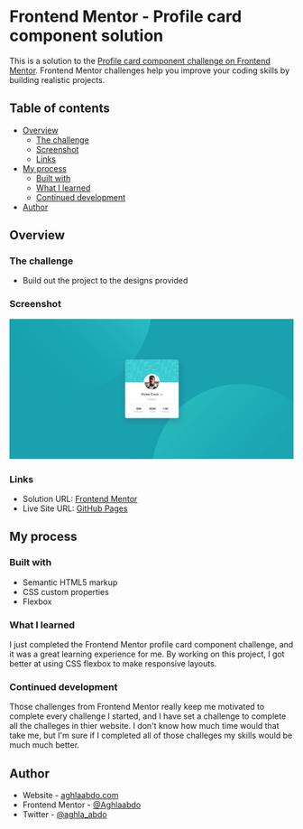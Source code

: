 # Frontend Mentor - Profile card component solution

This is a solution to the [Profile card component challenge on Frontend Mentor](https://www.frontendmentor.io/challenges/profile-card-component-cfArpWshJ). Frontend Mentor challenges help you improve your coding skills by building realistic projects. 

## Table of contents

- [Overview](#overview)
  - [The challenge](#the-challenge)
  - [Screenshot](#screenshot)
  - [Links](#links)
- [My process](#my-process)
  - [Built with](#built-with)
  - [What I learned](#what-i-learned)
  - [Continued development](#continued-development)
- [Author](#author)


## Overview

### The challenge

- Build out the project to the designs provided

### Screenshot

![](images/screenshot.jpg)


### Links

- Solution URL: [Frontend Mentor](https://www.frontendmentor.io/solutions/profile-card-component-6szpxkbirE)
- Live Site URL: [GitHub Pages](https://aghlaabdo.github.io/Profile-card-component/)

## My process

### Built with

- Semantic HTML5 markup
- CSS custom properties
- Flexbox

### What I learned

I just completed the Frontend Mentor profile card component challenge, and it was a great learning experience for me. By working on this project, I got better at using CSS flexbox to make responsive layouts. 


### Continued development

Those challenges from Frontend Mentor really keep me motivated to complete every challenge I started, and I have set a challenge to complete all the challeges in thier website. I don't know how much time would that take me, but I'm sure if I completed all of those challeges my skills would be much much better.


## Author

- Website - [aghlaabdo.com](https://www.aghlaabdo.com)
- Frontend Mentor - [@Aghlaabdo](https://www.frontendmentor.io/profile/Aghlaabdo)
- Twitter - [@aghla_abdo](https://twitter.com/aghla_abdo)
